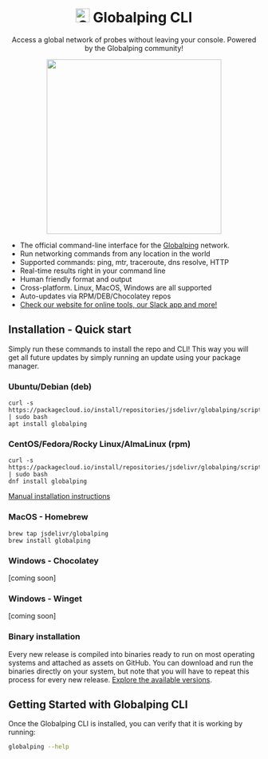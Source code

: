 <h1 align="center"> <a href="https://www.jsdelivr.com/globalping"><img width="28" alt="Globalping icon" src="https://user-images.githubusercontent.com/1834071/216975126-01529980-a87e-478c-8ab3-bf7d927a1986.png"></a> Globalping CLI </h1>

<p align="center">Access a global network of probes without leaving your console. Powered by the Globalping community!</p>

<p align="center"><img height="350px" src="https://user-images.githubusercontent.com/1834071/217010016-9da38f12-906a-47cf-adca-18017588efe5.png">
</p>

- The official command-line interface for the [Globalping](https://github.com/jsdelivr/globalping) network.
- Run networking commands from any location in the world
- Supported commands: ping, mtr, traceroute, dns resolve, HTTP
- Real-time results right in your command line
- Human friendly format and output
- Cross-platform. Linux, MacOS, Windows are all supported
- Auto-updates via RPM/DEB/Chocolatey repos
- [Check our website for online tools, our Slack app and more!](https://www.jsdelivr.com/globalping)

## Installation - Quick start

Simply run these commands to install the repo and CLI! This way you will get all future updates by simply running an update using your package manager.

### Ubuntu/Debian (deb)

```
curl -s https://packagecloud.io/install/repositories/jsdelivr/globalping/script.deb.sh | sudo bash
apt install globalping
```

### CentOS/Fedora/Rocky Linux/AlmaLinux (rpm)

```
curl -s https://packagecloud.io/install/repositories/jsdelivr/globalping/script.rpm.sh | sudo bash
dnf install globalping
```

[Manual installation instructions](https://packagecloud.io/jsdelivr/globalping/install#manual)

### MacOS - Homebrew

```
brew tap jsdelivr/globalping
brew install globalping
```

### Windows - Chocolatey

[coming soon]

### Windows - Winget

[coming soon]

### Binary installation 

Every new release is compiled into binaries ready to run on most operating systems and attached as assets on GitHub. You can download and run the binaries directly on your system, but note that you will have to repeat this process for every new release. [Explore the available versions](https://github.com/jsdelivr/globalping-cli/releases).


## Getting Started with Globalping CLI

Once the Globalping CLI is installed, you can verify that it is working by running:

```bash
globalping --help
```


